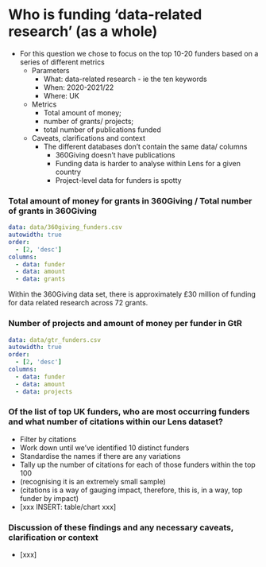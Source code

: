 

# Who is funding ‘data-related research’ (as a whole)
* For this question we chose to focus on the top 10-20 funders based on a series of different metrics
	* Parameters
		* What: data-related research - ie the ten keywords
		* When: 2020-2021/22
		* Where: UK
	* Metrics
		* Total amount of money;
		* number of grants/ projects; 
		* total number of publications funded
	* Caveats, clarifications and context
		* The different databases don’t contain the same data/ columns
			* 360Giving doesn’t have publications
			* Funding data is harder to analyse within Lens for a given country
			* Project-level data for funders is spotty

### Total amount of money for grants in 360Giving / Total number of grants in 360Giving

```yaml table
data: data/360giving_funders.csv
autowidth: true
order:
  - [2, 'desc']
columns:
  - data: funder
  - data: amount
  - data: grants
```

Within the 360Giving data set, there is approximately £30 million of funding for data related research across 72 grants.

### Number of projects and amount of money per funder in GtR

```yaml table
data: data/gtr_funders.csv
autowidth: true
order:
  - [2, 'desc']
columns:
  - data: funder
  - data: amount
  - data: projects
```

### Of the list of top UK funders, who are most occurring funders and what number of citations within our Lens dataset?
* Filter by citations
* Work down until we’ve identified 10 distinct funders
* Standardise the names if there are any variations
* Tally up the number of citations for each of those funders within the top 100
* (recognising it is an extremely small sample)
* (citations is a way of gauging impact, therefore, this is, in a way, top funder by impact)
* [xxx INSERT: table/chart xxx]

### Discussion of these findings and any necessary caveats, clarification or context
* [xxx]
